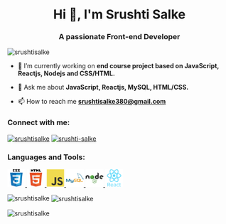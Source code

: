 <h1 align="center">Hi 👋, I'm Srushti Salke</h1>
<h3 align="center">A passionate Front-end Developer</h3>

<p align="left"> <img src="https://komarev.com/ghpvc/?username=srushtisalke&label=Profile%20views&color=0e75b6&style=flat" alt="srushtisalke" /> </p>

- 🔭 I’m currently working on **end course project based on JavaScript, Reactjs, Nodejs and CSS/HTML.**

- 💬 Ask me about **JavaScript, Reactjs, MySQL, HTML/CSS.**

- 📫 How to reach me **srushtisalke380@gmail.com**

<h3 align="left">Connect with me:</h3>
<p align="left">
<a href="https://codepen.io/srushtisalke" target="blank"><img align="center" src="https://raw.githubusercontent.com/rahuldkjain/github-profile-readme-generator/master/src/images/icons/Social/codepen.svg" alt="srushtisalke" height="30" width="40" /></a>
<a href="https://linkedin.com/in/srushti-salke" target="blank"><img align="center" src="https://raw.githubusercontent.com/rahuldkjain/github-profile-readme-generator/master/src/images/icons/Social/linked-in-alt.svg" alt="srushti-salke" height="30" width="40" /></a>
</p>

<h3 align="left">Languages and Tools:</h3>
<p align="left"> <a href="https://www.w3schools.com/css/" target="_blank" rel="noreferrer"> <img src="https://raw.githubusercontent.com/devicons/devicon/master/icons/css3/css3-original-wordmark.svg" alt="css3" width="40" height="40"/> </a> <a href="https://www.w3.org/html/" target="_blank" rel="noreferrer"> <img src="https://raw.githubusercontent.com/devicons/devicon/master/icons/html5/html5-original-wordmark.svg" alt="html5" width="40" height="40"/> </a> <a href="https://developer.mozilla.org/en-US/docs/Web/JavaScript" target="_blank" rel="noreferrer"> <img src="https://raw.githubusercontent.com/devicons/devicon/master/icons/javascript/javascript-original.svg" alt="javascript" width="40" height="40"/> </a> <a href="https://www.mysql.com/" target="_blank" rel="noreferrer"> <img src="https://raw.githubusercontent.com/devicons/devicon/master/icons/mysql/mysql-original-wordmark.svg" alt="mysql" width="40" height="40"/> </a> <a href="https://nodejs.org" target="_blank" rel="noreferrer"> <img src="https://raw.githubusercontent.com/devicons/devicon/master/icons/nodejs/nodejs-original-wordmark.svg" alt="nodejs" width="40" height="40"/> </a> <a href="https://reactjs.org/" target="_blank" rel="noreferrer"> <img src="https://raw.githubusercontent.com/devicons/devicon/master/icons/react/react-original-wordmark.svg" alt="react" width="40" height="40"/> </a> </p>

<p><img align="left" src="https://github-readme-stats.vercel.app/api/top-langs?username=srushtisalke&show_icons=true&locale=en&layout=compact" alt="srushtisalke" /></p>

<p>&nbsp;<img align="center" src="https://github-readme-stats.vercel.app/api?username=srushtisalke&show_icons=true&locale=en" alt="srushtisalke" /></p>

<p><img align="center" src="https://github-readme-streak-stats.herokuapp.com/?user=srushtisalke&" alt="srushtisalke" /></p>
